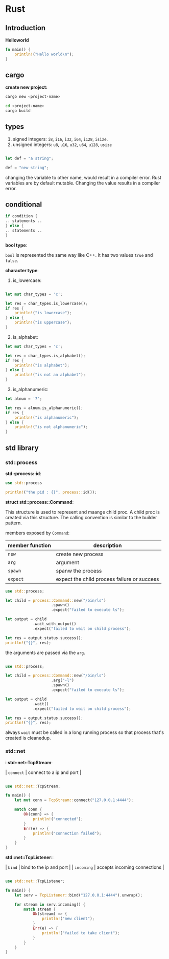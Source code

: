 # Rust

## Introduction

**Helloworld**

```rust
fn main() {
    println!("Hello world\n");
}
```

## cargo

**create new project:**

```bash
cargo new <project-name>
```

```bash
cd <project-name>
cargo build
```

## types

1. signed integers: `i8`, `i16`, `i32`, `i64`, `i128`, `isize`.
2. unsigned integers: `u8`, `u16`, `u32`, `u64`, `u128`, `usize`

```rust

let def = "a string";

def = "new string";

```

changing the variable to other name, would result in a compiler error. Rust variables are by default mutable. Changing the value results in a compiler error.

## conditional

```rust
if condition {
.. statements ..
} else {
.. statements ..
}
```

**bool type**:

`bool` is represented the same way like  C++. It has two values `true` and `false`.

**character type**:

1. is_lowercase:

```rust

let mut char_types = 'c';

let res = char_types.is_lowercase();
if res {
    println!("is lowercase");
} else {
    println!("is uppercase");
}

```

2. is_alphabet:

```rust
let mut char_types = 'c';

let res = char_types.is_alphabet();
if res {
    println!("is alphabet");
} else {
    println!("is not an alphabet");
}

```

3. is_alphanumeric:

```rust
let alnum = '7';

let res = alnum.is_alphanumeric();
if res {
    println!("is alphanumeric");
} else {
    println!("is not alphanumeric");
}

```

## std library

### std::process

**std::process::id**:

```rust
use std::process

println!("the pid : {}", process::id());

```

**struct std::process::Command**:

This structure is used to represent and maange child proc. A child proc is created via this structure. The calling convention is similar to the builder pattern.

members exposed by `Command`:

| member function | description |
|-----------------|-------------|
| `new` | create new process |
| `arg` | argument |
| `spawn` | spanw the process |
| `expect` | expect the child process failure or success |


```rust
use std::process;

let child = process::Command::new("/bin/ls")
                    .spawn()
                    .expect("failed to execute ls");

let output = child
            .wait_with_output()
            .expect("failed to wait on child process");

let res = output.status.success();
println!("{}", res);

```

the arguments are passed via the `arg`.

```rust

use std::process;

let child = process::Command::new("/bin/ls")
                    .arg("-l")
                    .spawn()
                    .expect("failed to execute ls");

let output = child
            .wait()
            .expect("failed to wait on child process");

let res = output.status.success();
println!("{}", res);

```

always `wait` must be called in a long running process so that process that's created is cleanedup.

### std::net
i
**std::net::TcpStream**:

| `connect` | connect to a ip and port |

```rust

use std::net::TcpStream;

fn main() {
    let mut conn = TcpStream::connect("127.0.0.1:4444");

    match conn {
        Ok(conn) => {
            println!("connected");
        }
        Err(e) => {
            println!("connection failed");
        }
    }
}

```


**std::net::TcpListener**::

| `bind` | bind to the ip and port |
| `incoming` | accepts incoming connections |


```rust

use std::net::TcpListener;

fn main() {
    let serv = TcpListener::bind("127.0.0.1:4444").unwrap();

    for stream in serv.incoming() {
        match stream {
            Ok(stream) => {
                println!("new client");
            }
            Err(e) => {
                println!("failed to take client");
            }
        }
    }
}

```






